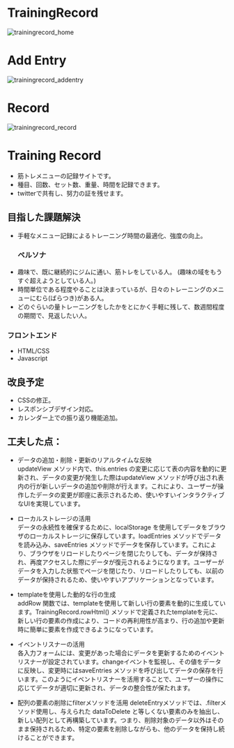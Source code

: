 # TrainingRecord
![trainingrecord_home](https://github.com/SomaTomita/TrainingRecord/assets/134721775/4e206f6a-31f9-4523-9289-024c921e9a29)
# Add Entry
![trainingrecord_addentry](https://github.com/SomaTomita/TrainingRecord/assets/134721775/3164e21f-bde0-431c-8abe-6a969ea28842)
# Record
![trainingrecord_record](https://github.com/SomaTomita/TrainingRecord/assets/134721775/011ba57f-6114-4256-a946-41823f4768c5)



# Training Record
 - 筋トレメニューの記録サイトです。
 - 種目、回数、セット数、重量、時間を記録できます。
 - twitterで共有し、努力の証を残せます。

## 目指した課題解決
- 手軽なメニュー記録によるトレーニング時間の最適化、強度の向上。
  ### ペルソナ
- 趣味で、既に継続的にジムに通い、筋トレをしている人。 (趣味の域をもうすぐ超えようとしている人。)
- 時間単位である程度やることは決まっているが、日々のトレーニングのメニューにむら(ばらつき)がある人。
- どのぐらいの量トレーニングをしたかをとにかく手軽に残して、数週間程度の期間で、見返したい人。

### フロントエンド
- HTML/CSS
- Javascript

## 改良予定
- CSSの修正。
- レスポンシブデザイン対応。
- カレンダー上での振り返り機能追加。


## 工夫した点：
- データの追加・削除・更新のリアルタイムな反映    
updateView メソッド内で、this.entries の変更に応じて表の内容を動的に更新され、データの変更が発生した際はupdateView メソッドが呼び出され表内の行が新しいデータの追加や削除が行えます。これにより、ユーザーが操作したデータの変更が即座に表示されるため、使いやすいインタラクティブなUIを実現しています。

- ローカルストレージの活用    
データの永続性を確保するために、localStorage を使用してデータをブラウザのローカルストレージに保存しています。loadEntries メソッドでデータを読み込み、saveEntries メソッドでデータを保存しています。これにより、ブラウザをリロードしたりページを閉じたりしても、データが保持され、再度アクセスした際にデータが復元されるようになります。ユーザーがデータを入力した状態でページを閉じたり、リロードしたりしても、以前のデータが保持されるため、使いやすいアプリケーションとなっています。

- templateを使用した動的な行の生成    
addRow 関数では、templateを使用して新しい行の要素を動的に生成しています。TrainingRecord.rowHtml() メソッドで定義されたtemplateを元に、新しい行の要素の作成により、コードの再利用性が高まり、行の追加や更新時に簡単に要素を作成できるようになっています。

- イベントリスナーの活用    
各入力フォームには、変更があった場合にデータを更新するためのイベントリスナーが設定されています。changeイベントを監視し、その値をデータに反映し、変更時にはsaveEntries メソッドを呼び出してデータの保存を行います。このようにイベントリスナーを活用することで、ユーザーの操作に応じてデータが適切に更新され、データの整合性が保たれます。

- 配列の要素の削除にfilterメソッドを活用
deleteEntryメソッドでは、.filterメソッド使用し、与えられた dataToDelete と等しくない要素のみを抽出し、新しい配列として再構築しています。つまり、削除対象のデータ以外はそのまま保持されるため、特定の要素を削除しながらも、他のデータを保持し続けることができます。
